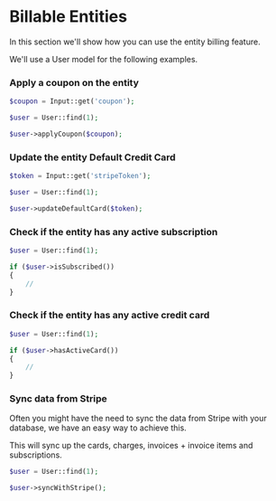 # Billable Entities

In this section we'll show how you can use the entity billing feature.

We'll use a User model for the following examples.

### Apply a coupon on the entity

```php
$coupon = Input::get('coupon');

$user = User::find(1);

$user->applyCoupon($coupon);
```

### Update the entity Default Credit Card

```php
$token = Input::get('stripeToken');

$user = User::find(1);

$user->updateDefaultCard($token);
```

### Check if the entity has any active subscription

```php
$user = User::find(1);

if ($user->isSubscribed())
{
	//
}
```

### Check if the entity has any active credit card

```php
$user = User::find(1);

if ($user->hasActiveCard())
{
	//
}
```

### Sync data from Stripe

Often you might have the need to sync the data from Stripe with your database, we have an easy way to achieve this.

This will sync up the cards, charges, invoices + invoice items and subscriptions.

```php
$user = User::find(1);

$user->syncWithStripe();
```
